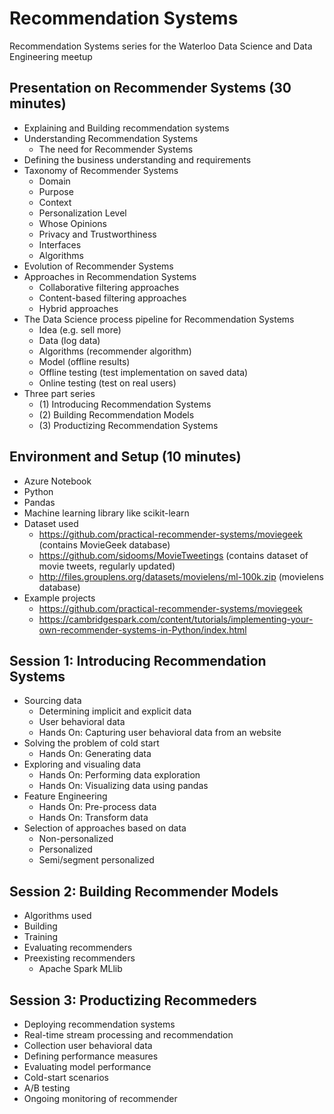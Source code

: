 # Recommendation Systems
Recommendation Systems series for the Waterloo Data Science and Data Engineering meetup

## Presentation on Recommender Systems (30 minutes)
- Explaining and Building recommendation systems
- Understanding Recommendation Systems
  - The need for Recommender Systems
- Defining the business understanding and requirements
- Taxonomy of Recommender Systems
  - Domain
  - Purpose
  - Context
  - Personalization Level
  - Whose Opinions
  - Privacy and Trustworthiness
  - Interfaces
  - Algorithms
- Evolution of Recommender Systems
- Approaches in Recommendation Systems
  - Collaborative filtering approaches
  - Content-based filtering approaches
  - Hybrid approaches
- The Data Science process pipeline for Recommendation Systems
  - Idea (e.g. sell more)
  - Data (log data)
  - Algorithms (recommender algorithm)
  - Model (offline results)
  - Offline testing (test implementation on saved data)
  - Online testing (test on real users)
- Three part series
  - (1) Introducing Recommendation Systems
  - (2) Building Recommendation Models
  - (3) Productizing Recommendation Systems

## Environment and Setup (10 minutes)
- Azure Notebook
- Python
- Pandas
- Machine learning library like scikit-learn
- Dataset used
  - https://github.com/practical-recommender-systems/moviegeek (contains MovieGeek database)
  - https://github.com/sidooms/MovieTweetings (contains dataset of movie tweets, regularly updated)
  - http://files.grouplens.org/datasets/movielens/ml-100k.zip (movielens database)
- Example projects
  - https://github.com/practical-recommender-systems/moviegeek
  - https://cambridgespark.com/content/tutorials/implementing-your-own-recommender-systems-in-Python/index.html
  

## Session 1: Introducing Recommendation Systems
- Sourcing data
  - Determining implicit and explicit data
  - User behavioral data
  - Hands On: Capturing user behavioral data from an website
- Solving the problem of cold start
  - Hands On: Generating data
- Exploring and visualing data
  - Hands On: Performing data exploration
  - Hands On: Visualizing data using pandas
- Feature Engineering
  - Hands On: Pre-process data
  - Hands On: Transform data
- Selection of approaches based on data
  - Non-personalized
  - Personalized
  - Semi/segment personalized
  
## Session 2: Building Recommender Models
- Algorithms used
- Building
- Training
- Evaluating recommenders
- Preexisting recommenders
  - Apache Spark MLlib

## Session 3: Productizing Recommeders
- Deploying recommendation systems
- Real-time stream processing and recommendation
- Collection user behavioral data 
- Defining performance measures
- Evaluating model performance
- Cold-start scenarios
- A/B testing
- Ongoing monitoring of recommender
